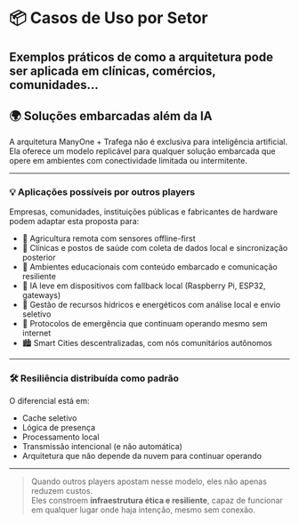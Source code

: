 # 📦 Casos de Uso por Setor

Exemplos práticos de como a arquitetura pode ser aplicada em clínicas, comércios, comunidades...
---

## 🌍 Soluções embarcadas além da IA

A arquitetura ManyOne + Trafega não é exclusiva para inteligência artificial.  
Ela oferece um modelo replicável para qualquer solução embarcada que opere em ambientes com conectividade limitada ou intermitente.

---

### 💡 Aplicações possíveis por outros players

Empresas, comunidades, instituições públicas e fabricantes de hardware podem adaptar esta proposta para:

- 🌱 Agricultura remota com sensores offline-first
- 🏥 Clínicas e postos de saúde com coleta de dados local e sincronização posterior
- 🏫 Ambientes educacionais com conteúdo embarcado e comunicação resiliente
- 🧠 IA leve em dispositivos com fallback local (Raspberry Pi, ESP32, gateways)
- 🚰 Gestão de recursos hídricos e energéticos com análise local e envio seletivo
- 🚨 Protocolos de emergência que continuam operando mesmo sem internet
- 🏙️ Smart Cities descentralizadas, com nós comunitários autônomos

---

### 🛠️ Resiliência distribuída como padrão

O diferencial está em:

- Cache seletivo
- Lógica de presença
- Processamento local
- Transmissão intencional (e não automática)
- Arquitetura que não depende da nuvem para continuar operando

---

> Quando outros players apostam nesse modelo, eles não apenas reduzem custos.  
> Eles constroem **infraestrutura ética e resiliente**, capaz de funcionar em qualquer lugar onde haja intenção, mesmo sem conexão.
